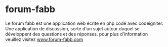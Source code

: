 # forum-fabb
 Le forum fabb est une application web écrite en php codé avec codeigniter. Une application de discussion, sorte d'un sujet autour duquel se développent des  questions et des réponses. 
pour plus d'information veuillez visitez www.forum-fabb.com

